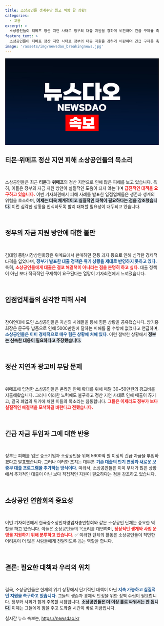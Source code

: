 ```yaml
---
title: 소상공인들 생계수단 잃고 벼랑 끝 상황!
categories:
  - 고용
excerpt: >
  소상공인들이 티메프 정산 지연 사태로 정부의 대출 지원을 강하게 비판하며 긴급 구제를 촉구하는 기자회견을 열었다. 이들은 생계 위기에 내몰린 상황에서 정부의 대출 대책이 근본적 해결책이 아니라며 실질적인 개선책을 요구했다.
feature_text: >
  소상공인들이 티메프 정산 지연 사태로 정부의 대출 지원을 강하게 비판하며 긴급 구제를 촉구하는 기자회견을 열었다. 이들은 생계 위기에 내몰린 상황에서 정부의 대출 대책이 근본적 해결책이 아니라며 실질적인 개선책을 요구했다.
image: '/assets/img/newsdao_breakingnews.jpg'
---
```


<p><img src="/assets/img/newsdao_breakingnews.jpg" alt="bookingtag 속보" /></p>

<h2 data-ke-size="size26">티몬·위메프 정산 지연 피해 소상공인들의 목소리</h2>

<p data-ke-size="size16">&nbsp;</p>

<p>소상공인들은 최근 <b>티몬</b>과 <b>위메프</b>의 정산 지연으로 인해 많은 피해를 보고 있습니다. 특히, 이들은 정부의 자금 지원 방안이 실질적인 도움이 되지 않는다며 <b><span style="color: #ee2323;">급진적인 대책을 요구하고 있습니다.</span></b> 이번 기자회견에서 피해 사례를 발표한 입점업체들은 생존과 생계의 위협을 호소하며, <b><span style="background-color: #21538527;">이제는 더욱 체계적이고 실질적인 대책이 필요하다는 점을 강조했습니다.</span></b> 이런 심각한 상황을 인식하도록 빨리 대처할 필요성이 대두되고 있습니다. </p>

<p data-ke-size="size16">&nbsp;</p>

<h2 data-ke-size="size26">정부의 자금 지원 방안에 대한 불만</h2>

<p data-ke-size="size16">&nbsp;</p>

<p>김대형 중랑시장상인회장은 위메프에서 판매하던 전통 과자 등으로 인해 심각한 경제적 타격을 입었다며, <b><span style="color: #1a5490;">정부가 발표한 대출 정책은 위기 상황을 제대로 반영하지 못하고 있다.</span></b> 특히, <b><span style="color: #ee2323;">소상공인들에게 대출은 결코 해결책이 아니라는 점을 분명히 하고 싶다.</span></b> 대출 정책이 아닌 보다 적극적인 구제책이 요구된다는 열망이 기자회견에서 느껴졌습니다.</p>

<p data-ke-size="size16">&nbsp;</p>

<h2 data-ke-size="size26">입점업체들의 심각한 피해 사례</h2>

<p data-ke-size="size16">&nbsp;</p>

<p>참여연대에 모인 소상공인들은 자신의 사례들을 통해 힘든 상황을 공유했습니다. 방기홍 회장은 문구류 납품으로 인해 5000만원에 달하는 피해를 줄 수밖에 없었다고 언급하며, <b><span style="color: #1a5490;">소상공인들은 이미 경제적으로 매우 힘든 상황에 처해 있다.</span></b> 이런 절박한 상황에서 <b><span style="background-color: #21538527;">정부는 신속한 대응이 필요하다고 주장했습니다.</span></b></p>

<p data-ke-size="size16">&nbsp;</p>

<h2 data-ke-size="size26">정산 지연과 광고비 부담 문제</h2>

<p data-ke-size="size16">&nbsp;</p>

<p>위메프에 입점한 소상공인들은 온라인 판매 확대를 위해 매달 30~50만원의 광고비를 지출해왔습니다. 그러나 이러한 노력에도 불구하고 정산 지연 사태로 인해 매출이 끊기고, 결국 폐업의 위기에 처한 이들의 목소리는 침통합니다. <b><span style="color: #ee2323;">그들은 이제라도 정부가 보다 실질적인 해결책을 모색하길 바란다고 전했습니다.</span></b></p>

<p data-ke-size="size16">&nbsp;</p>

<h2 data-ke-size="size26">긴급 자금 투입과 그에 대한 반응</h2>

<p data-ke-size="size16">&nbsp;</p>

<p>정부는 피해를 입은 중소기업과 소상공인을 위해 5600억 원 이상의 긴급 자금을 투입하겠다고 발표했습니다. 그러나 이러한 조치는 대부분 <b><span style="color: #1a5490;">기존 대출의 만기 연장과 새로운 보증부 대출 프로그램을 추가하는 방식이다.</span></b> 따라서, 소상공인들은 이미 부채가 많은 상황에서 추가적인 대출이 아닌 보다 직접적인 지원이 필요하다는 점을 강조하고 있습니다.</p>

<p data-ke-size="size16">&nbsp;</p>

<h2 data-ke-size="size26">소상공인 연합회의 중요성</h2>

<p data-ke-size="size16">&nbsp;</p>

<p>이번 기자회견에서 한국중소상인자영업자총연합회와 같은 소상공인 단체는 중요한 역할을 하고 있습니다. 이들은 소상공인들의 목소리를 대변하며, <b><span style="color: #ee2323;">정상적인 생계와 사업 운영을 지원하기 위해 분투하고 있습니다.</span></b> ✅ 이러한 단체의 활동은 소상공인들이 직면한 어려움이 더 많은 사람들에게 전달되도록 돕는 역할을 합니다.</p>

<p data-ke-size="size16">&nbsp;</p>

<h2 data-ke-size="size26">결론: 필요한 대책과 우리의 위치</h2>

<p data-ke-size="size16">&nbsp;</p>

<p>결국, 소상공인들은 현재의 위기 상황에서 단기적인 대책이 아닌 <b><span style="color: #1a5490;">지속 가능하고 실질적인 지원을 촉구하고 있습니다.</span></b> 그들의 생존과 경제적 안정을 위한 정책 수립이 필요합니다. 정부와 사회가 함께 주목할 시점입니다. <b><span style="background-color: #21538527;">소상공인들은 더 이상 홀로 싸워서는 안 됩니다.</span></b> 이제는 그들에게 힘을 주고 도와줄 시간이 바로 지금입니다.</p>
실시간 뉴스 속보는, <a href="https://newsdao.kr" rel="dofollow">https://newsdao.kr</a>


